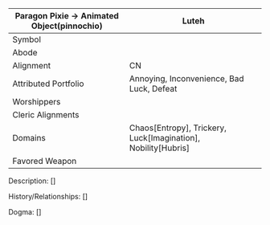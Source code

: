 | Paragon Pixie -> Animated Object(pinnochio) | Luteh |
| --- | --- |
| Symbol |
| Abode |
| Alignment | CN | 
| Attributed Portfolio | Annoying, Inconvenience, Bad Luck, Defeat | 
| Worshippers | 
| Cleric Alignments |
| Domains | Chaos[Entropy], Trickery, Luck[Imagination], Nobility[Hubris]
| Favored Weapon |

Description: 
    []

History/Relationships:
    []
    
Dogma: 
    []